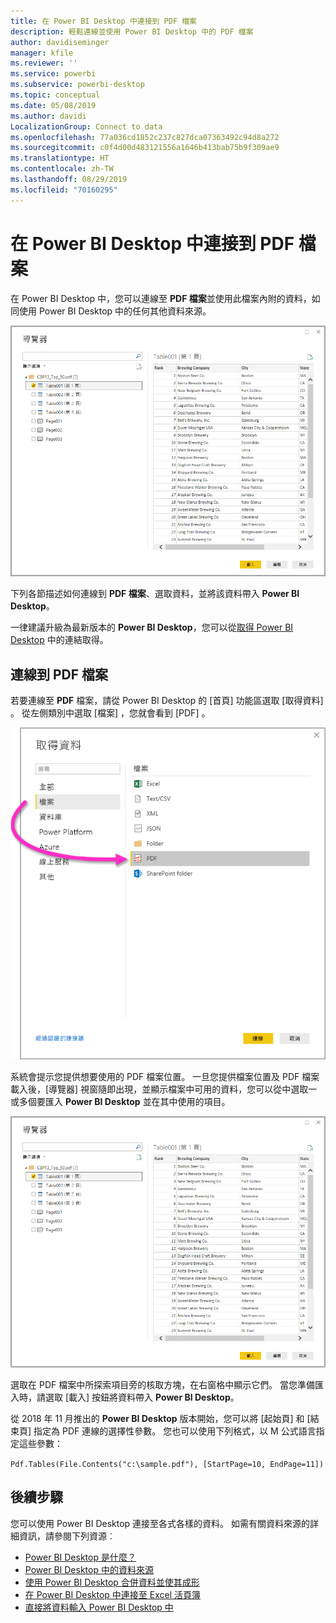 ```yaml
---
title: 在 Power BI Desktop 中連接到 PDF 檔案
description: 輕鬆連線並使用 Power BI Desktop 中的 PDF 檔案
author: davidiseminger
manager: kfile
ms.reviewer: ''
ms.service: powerbi
ms.subservice: powerbi-desktop
ms.topic: conceptual
ms.date: 05/08/2019
ms.author: davidi
LocalizationGroup: Connect to data
ms.openlocfilehash: 77a036cd1852c237c827dca07363492c94d8a272
ms.sourcegitcommit: c0f4d00d483121556a1646b413bab75b9f309ae9
ms.translationtype: HT
ms.contentlocale: zh-TW
ms.lasthandoff: 08/29/2019
ms.locfileid: "70160295"
---
```

# <a name="connect-to-a-pdf-file-in-power-bi-desktop"></a>在 Power BI Desktop 中連接到 PDF 檔案
在 Power BI Desktop 中，您可以連線至 **PDF 檔案**並使用此檔案內附的資料，如同使用 Power BI Desktop 中的任何其他資料來源。

![連線至 PDF 檔案中的資料](media/desktop-connect-pdf/connect-pdf-04.png)

下列各節描述如何連線到 **PDF 檔案**、選取資料，並將該資料帶入 **Power BI Desktop**。

一律建議升級為最新版本的 **Power BI Desktop**，您可以從[取得 Power BI Desktop](desktop-get-the-desktop.md) 中的連結取得。 

## <a name="connect-to-a-pdf-file"></a>連線到 PDF 檔案
若要連線至 **PDF** 檔案，請從 Power BI Desktop 的 [首頁]  功能區選取 [取得資料]  。 從左側類別中選取 [檔案]  ，您就會看到 [PDF]  。

![從 [取得資料] 選取 [PDF]](media/desktop-connect-pdf/connect-pdf-01.png)

系統會提示您提供想要使用的 PDF 檔案位置。 一旦您提供檔案位置及 PDF 檔案載入後，[導覽器]  視窗隨即出現，並顯示檔案中可用的資料，您可以從中選取一或多個要匯入 **Power BI Desktop** 並在其中使用的項目。

![連線至 PDF 檔案中的資料](media/desktop-connect-pdf/connect-pdf-04.png)

選取在 PDF 檔案中所探索項目旁的核取方塊，在右窗格中顯示它們。 當您準備匯入時，請選取 [載入]  按鈕將資料帶入 **Power BI Desktop**。

從 2018 年 11 月推出的 **Power BI Desktop** 版本開始，您可以將 [起始頁]  和 [結束頁]  指定為 PDF 連線的選擇性參數。 您也可以使用下列格式，以 M 公式語言指定這些參數：

`Pdf.Tables(File.Contents("c:\sample.pdf"), [StartPage=10, EndPage=11])`


## <a name="next-steps"></a>後續步驟
您可以使用 Power BI Desktop 連接至各式各樣的資料。 如需有關資料來源的詳細資訊，請參閱下列資源︰

* [Power BI Desktop 是什麼？](desktop-what-is-desktop.md)
* [Power BI Desktop 中的資料來源](desktop-data-sources.md)
* [使用 Power BI Desktop 合併資料並使其成形](desktop-shape-and-combine-data.md)
* [在 Power BI Desktop 中連接至 Excel 活頁簿](desktop-connect-excel.md)   
* [直接將資料輸入 Power BI Desktop 中](desktop-enter-data-directly-into-desktop.md)   

